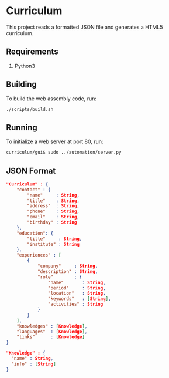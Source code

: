 # Curriculum

This project reads a formatted JSON file and generates a HTML5 curriculum.

## Requirements

1. Python3

## Building

To build the web assembly code, run:
```bash
./scripts/build.sh
```

## Running

To initialize a web server at port 80, run:
```bash
curriculum/gui$ sudo ../automation/server.py
```

## JSON Format

```json
"Curriculum" : {
    "contact" : {
        "name"     : String,
        "title"    : String,
        "address"  : String,
        "phone"    : String,
        "email"    : String,
        "birthday" : String
    },
    "education": {
        "title"     : String,
        "institute" : String
    },
    "experiences" : [
        {
            "company"     : String,
            "description" : String,
            "role"        : {
                "name"       : String,
                "period"     : String,
                "location"   : String,
                "keywords"   : [String],
                "activities" : String
            }
        }
    ],
    "knowledges" : [Knowledge],
    "languages"  : [Knowledge],
    "links"      : [Knowledge]
}

"Knowledge" : {
  "name" : String,
  "info" : [String]
}
```
